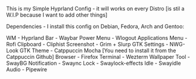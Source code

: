 This is my Simple Hyprland Config - it will works on every Distro [is stil a W.I.P because I want to add other things]

Dependencies - I install this config on Debian, Fedora, Arch and Gentoo:

WM - Hyprland
Bar - Waybar
Power Menu - Wlogout
Applications Menu - Rofi
Clipboard - Cliphist
Screenshot - Grim + Slurp
GTK Settings - NWG-Look
GTK Theme - Catppuccin Mocha [You need to install it from the Catppuccin Github]
Browser - Firefox
Terminal - Wezterm
Wallpaper Tool - SwayBG
Notification - Swaync
Lock - Swaylock-effects
Idle - Swayidle
Audio - Pipewire
